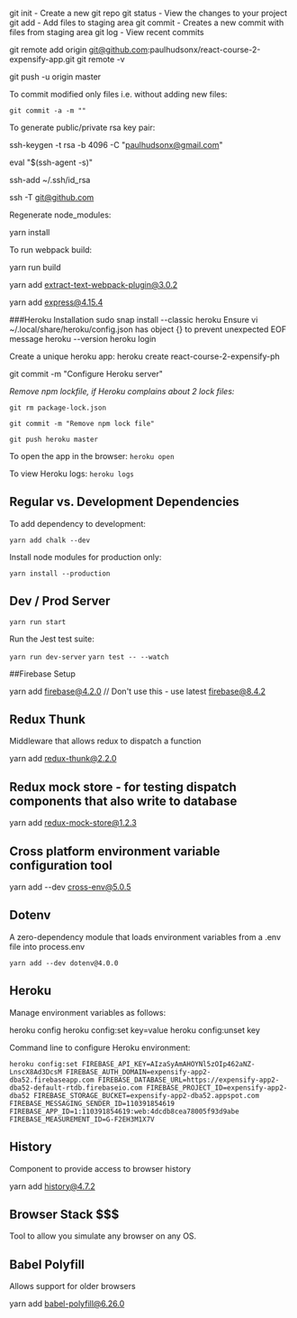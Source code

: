 git init - Create a new git repo
git status - View the changes to your project
git add - Add files to staging area
git commit - Creates a new commit with files from staging area
git log - View recent commits

git remote add origin git@github.com:paulhudsonx/react-course-2-expensify-app.git
git remote -v

git push -u origin master

To commit modified only files i.e. without adding new files:

`git commit -a -m ""`


To generate public/private rsa key pair:

ssh-keygen -t rsa -b 4096 -C "paulhudsonx@gmail.com"

eval "$(ssh-agent -s)"

ssh-add ~/.ssh/id_rsa

ssh -T git@github.com

Regenerate node_modules:

yarn install

To run webpack build:

yarn run build


yarn add extract-text-webpack-plugin@3.0.2

yarn add express@4.15.4

###Heroku Installation
sudo snap install --classic heroku
Ensure vi ~/.local/share/heroku/config.json has object {} to prevent unexpected EOF message
heroku --version
heroku login

Create a unique heroku app:
heroku create react-course-2-expensify-ph 

git commit -m "Configure Heroku server"

*Remove npm lockfile, if Heroku complains about 2 lock files:*

`git rm package-lock.json`

`git commit -m "Remove npm lock file"`

`git push heroku master`

To open the app in the browser:
`heroku open`

To view Heroku logs:
`heroku logs`

## Regular vs. Development Dependencies

To add dependency to development:

`yarn add chalk --dev`

Install node modules for production only:

`yarn install --production`

## Dev / Prod Server

`yarn run start`


Run the Jest test suite:

`yarn run dev-server`
`yarn test -- --watch`

##Firebase Setup

yarn add firebase@4.2.0  // Don't use this - use latest firebase@8.4.2


## Redux Thunk

Middleware that allows redux to dispatch a function

yarn add redux-thunk@2.2.0

## Redux mock store - for testing dispatch components that also write to database
yarn add redux-mock-store@1.2.3

## Cross platform environment variable configuration tool
yarn add --dev cross-env@5.0.5

## Dotenv
A zero-dependency module that loads environment variables from a .env file into process.env

`yarn add --dev dotenv@4.0.0`

## Heroku

Manage environment variables as follows:

heroku config
heroku config:set key=value
heroku config:unset key

Command line to configure Heroku environment: 

`heroku config:set FIREBASE_API_KEY=AIzaSyAmAHOYNl5zOIp462aNZ-LnscX8Ad3DcsM FIREBASE_AUTH_DOMAIN=expensify-app2-dba52.firebaseapp.com FIREBASE_DATABASE_URL=https://expensify-app2-dba52-default-rtdb.firebaseio.com FIREBASE_PROJECT_ID=expensify-app2-dba52 FIREBASE_STORAGE_BUCKET=expensify-app2-dba52.appspot.com FIREBASE_MESSAGING_SENDER_ID=110391854619 FIREBASE_APP_ID=1:110391854619:web:4dcdb8cea78005f93d9abe FIREBASE_MEASUREMENT_ID=G-F2EH3M1X7V`

## History
Component to provide access to browser history

yarn add history@4.7.2

## Browser Stack $$$

Tool to allow you simulate any browser on any OS.

## Babel Polyfill

Allows support for older browsers

yarn add babel-polyfill@6.26.0



